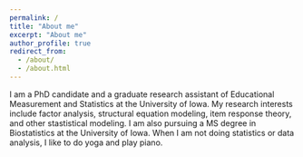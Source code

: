 ```yaml
---
permalink: /
title: "About me"
excerpt: "About me"
author_profile: true
redirect_from: 
  - /about/
  - /about.html
---
```


I am a PhD candidate and a graduate research assistant of Educational Measurement and Statistics at the University of Iowa. My research interests include factor analysis, structural equation modeling, item response theory, and other stastistical modeling. I am also pursuing a MS degree in Biostatistics at the University of Iowa. When I am not doing statistics or data analysis, I like to do yoga and play piano. 


 
